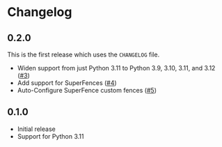 # Changelog

## 0.2.0

This is the first release which uses the `CHANGELOG` file.

- Widen support from just Python 3.11 to Python 3.9, 3.10, 3.11, and 3.12 ([#3](https://github.com/sebpretzer/rst-in-md/pull/3))
- Add support for SuperFences ([#4](https://github.com/sebpretzer/rst-in-md/pull/4))
- Auto-Configure SuperFence custom fences ([#5](https://github.com/sebpretzer/rst-in-md/pull/5))

## 0.1.0

- Initial release
- Support for Python 3.11
